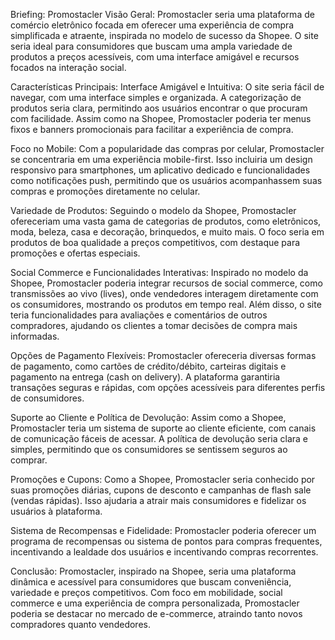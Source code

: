 Briefing: Promostacler 
Visão Geral: Promostacler seria uma plataforma de comércio eletrônico focada em oferecer uma experiência de compra simplificada e atraente, inspirada no modelo de sucesso da Shopee. O site seria ideal para consumidores que buscam uma ampla variedade de produtos a preços acessíveis, com uma interface amigável e recursos focados na interação social.

Características Principais:
Interface Amigável e Intuitiva: O site seria fácil de navegar, com uma interface simples e organizada. A categorização de produtos seria clara, permitindo aos usuários encontrar o que procuram com facilidade. Assim como na Shopee, Promostacler poderia ter menus fixos e banners promocionais para facilitar a experiência de compra.

Foco no Mobile: Com a popularidade das compras por celular, Promostacler se concentraria em uma experiência mobile-first. Isso incluiria um design responsivo para smartphones, um aplicativo dedicado e funcionalidades como notificações push, permitindo que os usuários acompanhassem suas compras e promoções diretamente no celular.

Variedade de Produtos: Seguindo o modelo da Shopee, Promostacler ofereceriam uma vasta gama de categorias de produtos, como eletrônicos, moda, beleza, casa e decoração, brinquedos, e muito mais. O foco seria em produtos de boa qualidade a preços competitivos, com destaque para promoções e ofertas especiais.

Social Commerce e Funcionalidades Interativas: Inspirado no modelo da Shopee, Promostacler poderia integrar recursos de social commerce, como transmissões ao vivo (lives), onde vendedores interagem diretamente com os consumidores, mostrando os produtos em tempo real. Além disso, o site teria funcionalidades para avaliações e comentários de outros compradores, ajudando os clientes a tomar decisões de compra mais informadas.

Opções de Pagamento Flexíveis: Promostacler ofereceria diversas formas de pagamento, como cartões de crédito/débito, carteiras digitais e pagamento na entrega (cash on delivery). A plataforma garantiria transações seguras e rápidas, com opções acessíveis para diferentes perfis de consumidores.

Suporte ao Cliente e Política de Devolução: Assim como a Shopee, Promostacler teria um sistema de suporte ao cliente eficiente, com canais de comunicação fáceis de acessar. A política de devolução seria clara e simples, permitindo que os consumidores se sentissem seguros ao comprar.

Promoções e Cupons: Como a Shopee, Promostacler seria conhecido por suas promoções diárias, cupons de desconto e campanhas de flash sale (vendas rápidas). Isso ajudaria a atrair mais consumidores e fidelizar os usuários à plataforma.

Sistema de Recompensas e Fidelidade: Promostacler poderia oferecer um programa de recompensas ou sistema de pontos para compras frequentes, incentivando a lealdade dos usuários e incentivando compras recorrentes.

Conclusão:
Promostacler, inspirado na Shopee, seria uma plataforma dinâmica e acessível para consumidores que buscam conveniência, variedade e preços competitivos. Com foco em mobilidade, social commerce e uma experiência de compra personalizada, Promostacler poderia se destacar no mercado de e-commerce, atraindo tanto novos compradores quanto vendedores.
